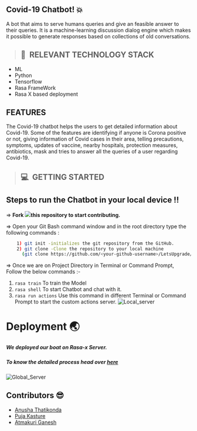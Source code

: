 

## Covid-19 Chatbot! :boom:
A bot that aims to serve humans queries and give an feasible answer to their queries. It is a machine-learning discussion dialog engine which makes it possible to generate responses based on collections of old conversations.


>## 📂&nbsp; RELEVANT TECHNOLOGY STACK
* ML
* Python
* Tensorflow
* Rasa FrameWork
* Rasa X based deployment

## FEATURES
The Covid-19 chatbot helps the users to get detailed information about Covid-19. Some of the features are identifying if anyone is Corona positive or not, giving information of Covid cases in their area, telling precautions, symptoms, updates of vaccine, nearby hospitals, protection measures, antibiotics, mask and tries to answer all the queries of a user regarding Covid-19.

>## 💻&nbsp; GETTING STARTED

## Steps to run the Chatbot in your local device !!

=> **Fork <a href=https://github.com/LetsUpgrade/CHIT-CHAT><img src="https://img.icons8.com/ios/24/000000/code-fork.png"></a>this repository to start contributing.**

=> Open your Git Bash command window and in the root directory type the following commands :
```bash
    1) git init -initializes the git repository from the GitHub. 
    2) git clone -Clone the repository to your local machine
      (git clone https://github.com/<your-github-username>/LetsUpgrade/CHIT-CHAT.git)
```    
=> Once we are on Project Directory in Terminal or Command Prompt, Follow the below commands :-
1. `rasa train` To train the Model
2. `rasa shell` To start Chatbot and chat with it.
3. `rasa run actions` Use this command in different Terminal or Command Prompt to start the custom actions server.
![Local_server](https://github.com//anut123//Customercare-Chatbot//tree//main//Images//Local_server.png)
# Deployment :earth_asia:
##### We deployed our boat on Rasa-x Server.
##### To know the detailed process head over [here](https://github.com/LetsUpgrade/CHIT-CHAT/blob/master/Deployment%20Steps.docx)
![Global_Server](https://github.com/LetsUpgrade/CHIT-CHAT/blob/master/Images/global_server.jpeg)

## Contributors :sunglasses:
* [Anusha Thatikonda](https://github.com/anut123)
* [Puja Kasture](https://github.com/puja-kasture)
* [Atmakuri Ganesh](https://github.com/atmakuriganesh)



